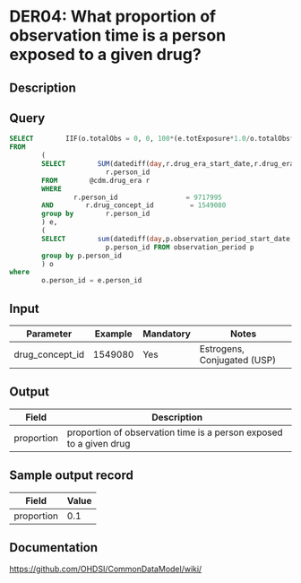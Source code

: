 <!---
Group:drug era
Name:DER04 What proportion of observation time is a person exposed to a given drug?
Author:Patrick Ryan
CDM Version: 5.0
-->

# DER04: What proportion of observation time is a person exposed to a given drug?

## Description
## Query
```sql
SELECT        IIF(o.totalObs = 0, 0, 100*(e.totExposure*1.0/o.totalObs*1.0)) as proportion
FROM
        (
        SELECT        SUM(datediff(day,r.drug_era_start_date,r.drug_era_end_date)) AS totExposure,
                        r.person_id
        FROM        @cdm.drug_era r
        WHERE
                r.person_id                 = 9717995
        AND        r.drug_concept_id         = 1549080
        group by        r.person_id
        ) e,
        (
        SELECT        sum(datediff(day,p.observation_period_start_date,p.observation_period_end_date)) AS totalObs,
                        p.person_id FROM observation_period p
        group by p.person_id
        ) o
where
        o.person_id = e.person_id
```

## Input

|  Parameter |  Example |  Mandatory |  Notes |
| --- | --- | --- | --- |
| drug_concept_id | 1549080 | Yes | Estrogens, Conjugated (USP) |

## Output

|  Field |  Description |
| --- | --- |
| proportion | proportion of observation time is a person exposed to a given drug |

## Sample output record

|  Field |  Value |
| --- | --- |
| proportion |  0.1 |



## Documentation
https://github.com/OHDSI/CommonDataModel/wiki/
